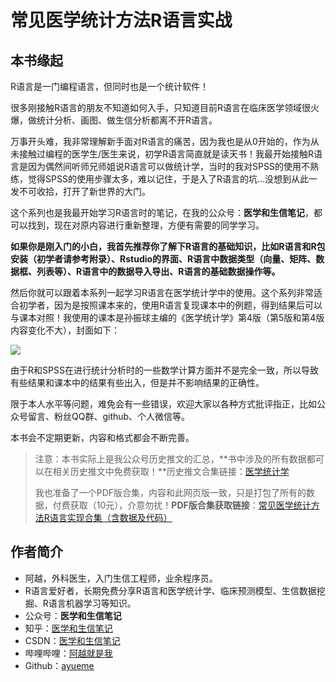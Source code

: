 # 常见医学统计方法R语言实战

## 本书缘起 

R语言是一门编程语言，但同时也是一个统计软件！

很多刚接触R语言的朋友不知道如何入手，只知道目前R语言在临床医学领域很火爆，做统计分析、画图、做生信分析都离不开R语言。

万事开头难，我非常理解新手面对R语言的痛苦，因为我也是从0开始的，作为从未接触过编程的医学生/医生来说，初学R语言简直就是读天书！我最开始接触R语言是因为偶然间听师兄师姐说R语言可以做统计学，当时的我对SPSS的使用不熟练，觉得SPSS的使用步骤太多，难以记住，于是入了R语言的坑...没想到从此一发不可收拾，打开了新世界的大门。

这个系列也是我最开始学习R语言时的笔记，在我的公众号：**医学和生信笔记**，都可以找到，现在对原内容进行重新整理，方便有需要的同学学习。

**如果你是刚入门的小白，我首先推荐你了解下R语言的基础知识，比如R语言和R包安装（初学者请参考附录）、Rstudio的界面、R语言中数据类型（向量、矩阵、数据框、列表等）、R语言中的数据导入导出、R语言的基础数据操作等。**

然后你就可以跟着本系列一起学习R语言在医学统计学中的使用。这个系列非常适合初学者，因为是按照课本来的，使用R语言复现课本中的例题，得到结果后可以与课本对照！我使用的课本是孙振球主编的《医学统计学》第4版（第5版和第4版内容变化不大），封面如下：


![](https://aliyun-bucket0324.oss-cn-shanghai.aliyuncs.com/img/%E8%AF%BE%E6%9C%AC%E5%B0%81%E9%9D%A2.jpg)



由于R和SPSS在进行统计分析时的一些数学计算方面并不是完全一致，所以导致有些结果和课本中的结果有些出入，但是并不影响结果的正确性。

限于本人水平等问题，难免会有一些错误，欢迎大家以各种方式批评指正，比如公众号留言、粉丝QQ群、github、个人微信等。

本书会不定期更新，内容和格式都会不断完善。

> 注意：本书实际上是我公众号历史推文的汇总，**书中涉及的所有数据都可以在相关历史推文中免费获取！**历史推文合集链接：[医学统计学](https://mp.weixin.qq.com/mp/appmsgalbum?__biz=MzUzOTQzNzU0NA==&action=getalbum&album_id=2231476971388059661&scene=126#wechat_redirect)
>
> 我也准备了一个PDF版合集，内容和此网页版一致，只是打包了所有的数据，付费获取（10元），介意勿扰！**PDF版合集获取链接**：[常见医学统计方法R语言实现合集（含数据及代码）](https://mp.weixin.qq.com/s/IG-TaO9Vg_YS6o9fKYw5jw)

## 作者简介 

- 阿越，外科医生，入门生信工程师，业余程序员。
- R语言爱好者，长期免费分享R语言和医学统计学、临床预测模型、生信数据挖掘、R语言机器学习等知识。
- 公众号：**医学和生信笔记**
- 知乎：[医学和生信笔记](https://www.zhihu.com/people/li-xiao-yue-65-90)
- CSDN：[医学和生信笔记](https://blog.csdn.net/Ayue0616)
- 哔哩哔哩：[阿越就是我](https://space.bilibili.com/42460432)
- Github：[ayueme](https://github.com/ayueme)

